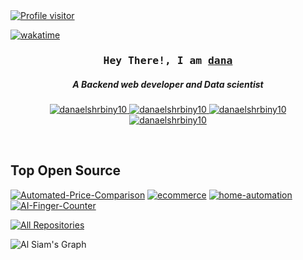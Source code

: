 <a href="https://komarev.com/ghpvc/?username=danaelshrbiny10">
  <img align="ft" src="https://komarev.com/ghpvc/?username=danaelshrbiny10&label=Visitors&color=EB984E&style=flat" alt="Profile visitor" />
</a>

[![wakatime](https://wakatime.com/badge/user/eebb3dd8-d9b2-40de-9b88-6fd6cac99dbc.svg)](https://wakatime.com/@eebb3dd8-d9b2-40de-9b88-6fd6cac99dbc)

<!-- Intro  -->
<h3 align="center">
  <samp>Hey There!, I am
    <b><a target="_blank" href="https://danaelshrbiny10.github.io/">dana</a></b>
  </samp>
</h3>
<h5 align="center">A Backend web developer and Data scientist</h5>

<p align="center">
 <a href="https://danaelshrbiny10.github.io/" target="blank">
  <img src="https://img.shields.io/badge/Website-DC143C?style=for-the-badge&logo=Website&logoColor=white" alt="danaelshrbiny10" />
 </a>
 <a href="https://www.linkedin.com/in/danaelshrbiny/" target="_blank">
  <img src="https://img.shields.io/badge/LinkedIn-0077B5?style=for-the-badge&logo=linkedin&logoColor=white" alt="danaelshrbiny10"/>
 </a>
 <a href="https://dev.to/danaelshrbiny" target="_blank">
  <img src="https://img.shields.io/badge/dev.to-0A0A0A?style=for-the-badge&logo=dev.to&logoColor=white" alt="danaelshrbiny10" />
 </a>
<a href="https://linktr.ee/danaelshrbiny" target="_blank">
  <img src="https://img.shields.io/badge/Linktr.ee-1DA1F2?style=for-the-badge&logo=linktree&logoColor=green&labelColor=555&color=4CAF50" alt="danaelshrbiny10" />
</a>

</p>
<br />

<!-- About Section -->

## Top Open Source
<p align="center">

[![Automated-Price-Comparison](https://github-readme-stats.vercel.app/api/pin/?username=danaelshrbiny10&repo=Automated-Price-Comparison&border_color=7F3FBF&bg_color=0D1117&title_color=C9D1D9&text_color=8B949E&icon_color=7F3FBF)](https://github.com/danaelshrbiny10/Automated-Price-Comparison)
[![ecommerce](https://github-readme-stats.vercel.app/api/pin/?username=danaelshrbiny10&repo=ecommerce&border_color=7F3FBF&bg_color=0D1117&title_color=C9D1D9&text_color=8B949E&icon_color=7F3FBF)]([https://github.com/danaelshrbiny10/AI-Finger-Counter](https://github.com/danaelshrbiny10/ecommerce))
[![home-automation](https://github-readme-stats.vercel.app/api/pin/?username=danaelshrbiny10&repo=home-automation&border_color=7F3FBF&bg_color=0D1117&title_color=C9D1D9&text_color=8B949E&icon_color=7F3FBF)]([https://github.com/danaelshrbiny10/Automate-WhatsApp-Messages](https://github.com/danaelshrbiny10/home-automation))
[![AI-Finger-Counter](https://github-readme-stats.vercel.app/api/pin/?username=danaelshrbiny10&repo=AI-Finger-Counter&border_color=7F3FBF&bg_color=0D1117&title_color=C9D1D9&text_color=8B949E&icon_color=7F3FBF)](https://github.com/danaelshrbiny10/AI-Finger-Counter)


</p>

<p align="left">
  <a href="https://github.com/danaelshrbiny10?tab=repositories" target="_blank">
    <img alt="All Repositories" title="All Repositories" src="https://img.shields.io/badge/-All%20Repos-2962FF?style=for-the-badge&logo=koding&logoColor=red&color=800080" />
  </a>
</p>



<p align="center">

![Al Siam's Graph](https://github-readme-activity-graph.vercel.app/graph?username=danaelshrbiny10&custom_title=danaelshrbiny10's%20GitHub%20Activity%20Graph&bg_color=0D1117&color=7F3FBF&line=7F3FBF&point=7F3FBF&area_color=FFFFFF&title_color=FFFFFF&area=true)

</p>

